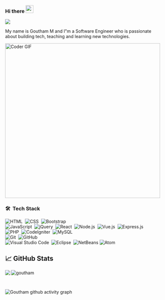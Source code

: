 ### Hi there <img src="https://media.giphy.com/media/hvRJCLFzcasrR4ia7z/giphy.gif" width="25px">

<!-- <a href="https://www.linkedin.com/in/masavarapugoutham/">
  <img align="left" alt="Goutham's LinkedIN" width="22px" src="https://raw.githubusercontent.com/peterthehan/peterthehan/master/assets/linkedin.svg" />
</a> -->


![](https://komarev.com/ghpvc/?username=gouthamgo&style=flat-square)

My name is Goutham M and I"m a Software Engineer who is passionate about building tech, teaching and learning new technologies.

<a href="https://github.com/gouthamgo">
 <img src="https://media.giphy.com/media/SWoSkN6DxTszqIKEqv/giphy.gif" alt="Coder GIF" width="500">
</a>


### 🛠 &nbsp;Tech Stack

![HTML](https://img.shields.io/badge/-HTML-05122A?style=flat&logo=HTML5)&nbsp;
![CSS](https://img.shields.io/badge/-CSS-05122A?style=flat&logo=CSS3&logoColor=1572B6)&nbsp;
![Bootstrap](https://img.shields.io/badge/-Bootstrap-05122A?style=flat&logo=bootstrap&logoColor=563D7C)
<br />
![JavaScript](https://img.shields.io/badge/-JavaScript-05122A?style=flat&logo=javascript)&nbsp;
![jQuery](https://img.shields.io/badge/-jQuery-05122A?style=flat&logo=jQuery)&nbsp;
![React](https://img.shields.io/badge/-React-05122A?style=flat&logo=react)&nbsp;
![Node.js](https://img.shields.io/badge/-Node.js-05122A?style=flat&logo=node.js)&nbsp;
![Vue.js](https://img.shields.io/badge/-Vue.js-05122A?style=flat&logo=vue.js)&nbsp;
![Express.js](https://img.shields.io/badge/-Express-05122A?style=flat&logo=express.js)&nbsp;
<br />
![PHP](https://img.shields.io/badge/-PHP-05122A?style=flat&logo=php)&nbsp;
![CodeIgniter](https://img.shields.io/badge/-CodeIgniter-05122A?style=flat&logo=CodeIgniter)&nbsp;
![MySQL](https://img.shields.io/badge/-MySQL-05122A?style=flat&logo=MySQL)&nbsp;
<br />
![Git](https://img.shields.io/badge/-Git-05122A?style=flat&logo=git)&nbsp;
![GitHub](https://img.shields.io/badge/-GitHub-05122A?style=flat&logo=github)&nbsp;
<br />
![Visual Studio Code](https://img.shields.io/badge/-Visual%20Studio%20Code-05122A?style=flat&logo=visual-studio-code&logoColor=007ACC)&nbsp;
![Eclipse](https://img.shields.io/badge/-Eclipse-05122A?style=flat&logo=eclipse-ide&logoColor=2C2255)&nbsp;
![NetBeans](https://img.shields.io/badge/-NetBeans-05122A?style=flat&logo=NetBeans-ide&logoColor=2C2255)
![Atom](https://img.shields.io/badge/-Atom-05122A?style=flat&logo=atom&logoColor=007ACC)&nbsp;

## &#x1f4c8; GitHub Stats

<p align="left"><img align="left" src=" https://github-readme-stats.vercel.app/" /></p>


 <p><img align="center" src="https://github-readme-streak-stats.herokuapp.com/?user=gouthamgo&theme=tokyonight" alt="goutham" /></p>

 <br />


![Goutham github activity graph](https://github-readme-activity-graph.vercel.app/graph?username=gouthamgo&bg_color=fffff0&color=708090&line=24292e&point=24292e&area=true&hide_border=true)
